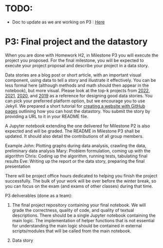 # TODO:
- Doc to update as we are working on P3 : 
[Here](https://docs.google.com/document/d/1I8oTcdz1QQ-hEw_nMJjvXaWbeH089go-Vf3_V0yVUfc/edit)

# P3: Final project and the datastory

When you are done with Homework H2, in Milestone P3 you will execute the project you proposed. For the final milestone, you will be expected to execute your project proposal and describe your project in a data story.

Data stories are a blog post or short article, with an important visual component, using data to tell a story and illustrate it effectively. You can be less formal here (although methods and math should then appear in the notebook), but more visual. Please look at the top-k projects from [2022](https://epfl-ada.github.io/teaching/fall2022/cs401/reports/), [2021](https://epfl-ada.github.io/teaching/fall2021/cs401/reports/), [2020](https://epfl-ada.github.io/teaching/fall2020/cs401/reports/), and [2019](https://epfl-ada.github.io/teaching/fall2019/cs401/reports/) as a reference for designing good data stories. You can pick your preferred platform option, but we encourage you to use Jekyll. We prepared a short tutorial for [creating a website with GitHub pages](https://epfl-ada.github.io/teaching/fall2023/cs401/projects/github_pages_tutorial/) outlining how you can host the datastory. You submit the story by providing a URL to it in your README file.

A Jupyter notebook extending the one delivered for Milestone P2 is also expected and will be graded. The README in Milestone P3 shall be updated. It should also detail the contributions of all group members.

Example
John: Plotting graphs during data analysis, crawling the data, preliminary data analysis
Mary: Problem formulation, coming up with the algorithm
Chris: Coding up the algorithm, running tests, tabulating final results
Eve: Writing up the report or the data story, preparing the final presentation

There will be project office hours dedicated to helping you finish the project successfully. The bulk of your work will be over before the winter break, so you can focus on the exam (and exams of other classes) during that time.

P3 deliverables (done as a team):

1. The final project repository containing your final notebook. We will grade the correctness, quality of code, and quality of textual descriptions. There should be a single Jupyter notebook containing the main logic. The implementation of helper functions that is not essential for understanding the main logic should be contained in external scripts/modules that will be called from the main notebook.

2. Data story
